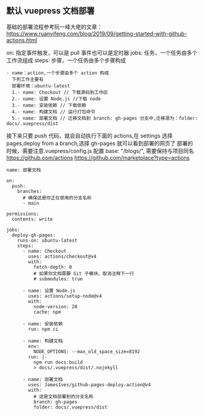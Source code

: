 ## 默认 vuepress 文档部署

基础的部署流程参考阮一峰大佬的文章：https://www.ruanyifeng.com/blog/2019/09/getting-started-with-github-actions.html

on: 指定事件触发，可以是 pull 事件也可以是定时器
jobs: 任务，一个任务由多个工作流组成
steps: 步骤，一个任务由多个步骤构成

```
- name：action,一个步骤由多个 action 构成
  下列工作主要有
  部署环境：ubuntu-latest
  1.- name: Checkout // 下载源码到工作区
  2.- name: 设置 Node.js //下载 node
  3.- name: 安装依赖 // 下载依赖
  4.- name: 构建文档 // 运行打包命令
  5.- name: 部署文档 // 迁移文档到 branch: gh-pages 分支中,迁移源为：folder: docs/.vuepress/dist
```

接下来只要 push 代码，就会自动执行下面的 actions,在 settings 选择 pages,deploy from a branch,选择 gh-pages 就可以看到部署的网页了
部署的时候，需要注意.vuepress/config.js 配置 base: "/blogs/", 需要保持与项目同名
https://github.com/actions
https://github.com/marketplace?type=actions

```
name: 部署文档

on:
  push:
    branches:
      # 确保这是你正在使用的分支名称
      - main

permissions:
  contents: write

jobs:
  deploy-gh-pages:
    runs-on: ubuntu-latest
    steps:
      - name: Checkout
        uses: actions/checkout@v4
        with:
          fetch-depth: 0
          # 如果你文档需要 Git 子模块，取消注释下一行
          # submodules: true

      - name: 设置 Node.js
        uses: actions/setup-node@v4
        with:
          node-version: 20
          cache: npm

      - name: 安装依赖
        run: npm ci

      - name: 构建文档
        env:
          NODE_OPTIONS: --max_old_space_size=8192
        run: |-
          npm run docs:build
          > docs/.vuepress/dist/.nojekyll

      - name: 部署文档
        uses: JamesIves/github-pages-deploy-action@v4
        with:
          # 这是文档部署到的分支名称
          branch: gh-pages
          folder: docs/.vuepress/dist

```
